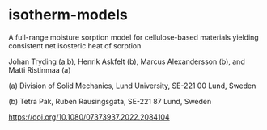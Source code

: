 # isotherm-models
A full-range moisture sorption model for cellulose-based materials
yielding consistent net isosteric heat of sorption

Johan Tryding (a,b), Henrik Askfelt (b), Marcus Alexandersson (b), and Matti Ristinmaa (a)

(a) Division of Solid Mechanics, Lund University, SE-221 00 Lund, Sweden 

(b) Tetra Pak, Ruben Rausingsgata, SE-221 87 Lund, Sweden

https://doi.org/10.1080/07373937.2022.2084104
